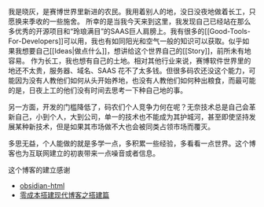 我是晓灰，是赛博世界里新进的农民。我用着别人的地，没日没夜地做着长工，只愿换来季收的一些施舍。
所幸的是当我今天来到这里，我发现自己已经站在那么多优秀的开源项目和“玲琅满目”的SAAS巨人肩膀上。我有很多的[[Good-Tools-For-Developers]]可以用，我也有如同阳光和空气一般的知识可以获取。似乎如果我想要自己[[Ideas|做点什么]]，想讲给这个世界自己的[[Story]]，前所未有地容易。
作为长工，我也想有自己的土地。相对其他行业来说，赛博软件世界里的地还不太贵，服务器、域名、SAAS 花不了太多钱。但很多码农还没这个能力，可能因为没有人教他们如何从头开始养地，也没有人教他们如何种出粮食，而最可能的是，日夜上工的他们没有时间去思考一下种自己地的事。

另一方面，开发的门槛降低了，码农们个人竞争力何在呢？无奈技术总是自己会革新自己，小到个人，大到公司，单一的技术也不能成为其护城河，甚至即使坚持发展某种新技术，但是如果其市场做不大也会被同类占领市场而覆灭。

多思无益，个人能做的就是多学一点，多积累一些经验，多看看一点世界。这个博客也为互联网建立的初衷带来一点噪音或者信息。


这个博客的建立感谢
- [obsidian-html](https://github.com/obsidian-html/obsidian-html)
- [零成本搭建现代博客之搭建篇](https://www.bmpi.dev/dev/guide-to-setup-blog-site-with-zero-cost/1/)
